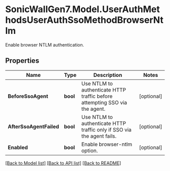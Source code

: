 # SonicWallGen7.Model.UserAuthMethodsUserAuthSsoMethodBrowserNtlm
Enable browser NTLM authentication.

## Properties

Name | Type | Description | Notes
------------ | ------------- | ------------- | -------------
**BeforeSsoAgent** | **bool** | Use NTLM to authenticate HTTP traffic before attempting SSO via the agent. | [optional] 
**AfterSsoAgentFailed** | **bool** | Use NTLM to authenticate HTTP traffic only if SSO via the agent fails. | [optional] 
**Enabled** | **bool** | Enable browser-ntlm option. | [optional] 

[[Back to Model list]](../README.md#documentation-for-models) [[Back to API list]](../README.md#documentation-for-api-endpoints) [[Back to README]](../README.md)

